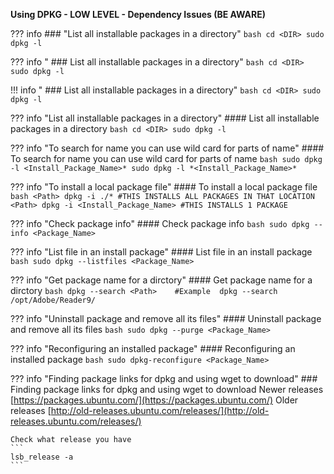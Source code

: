 **Using DPKG - LOW LEVEL - Dependency Issues (BE AWARE)**


??? info ### "List all installable packages in a directory"
    ```bash
    cd <DIR>
    sudo dpkg -l
    ```


??? info " ### List all installable packages in a directory"
    ```bash
    cd <DIR>
    sudo dpkg -l
    ```

!!! info " ### List all installable packages in a directory"
    ```bash
    cd <DIR>
    sudo dpkg -l
    ```





??? info "List all installable packages in a directory"
    #### List all installable packages in a directory
    ```bash
    cd <DIR>
    sudo dpkg -l
    ```

??? info "To search for name you can use wild card for parts of name"
    #### To search for name you can use wild card for parts of name
    ```bash
    sudo dpkg -l <Install_Package_Name>*
    sudo dpkg -l *<Install_Package_Name>*
    ```

??? info "To install a local package file"
    #### To install a local package file
    ```bash
    <Path> dpkg -i ./* #THIS INSTALLS ALL PACKAGES IN THAT LOCATION
    <Path> dpkg -i <Install_Package_Name> #THIS INSTALLS 1 PACKAGE
    ```

??? info "Check package info"
    #### Check package info
    ```bash
    sudo dpkg --info <Package_Name>
    ```

??? info "List file in an install package"
    #### List file in an install package
    ```bash
    sudo dpkg --listfiles <Package_Name>
    ```

??? info "Get package name for a dirctory"
    #### Get package name for a dirctory
    ```bash
    dpkg --search <Path>    #Example  dpkg --search /opt/Adobe/Reader9/
    ```
    
??? info "Uninstall package and remove all its files"
    #### Uninstall package and remove all its files
    ```bash
    sudo dpkg --purge <Package_Name>
    ```
    
??? info "Reconfiguring an installed package"
    #### Reconfiguring an installed package
    ```bash
    sudo dpkg-reconfigure <Package_Name>
    ```

??? info "Finding package links for dpkg and using wget to download"
    ### Finding package links for dpkg and using wget to download
    Newer releases [https://packages.ubuntu.com/](https://packages.ubuntu.com/)
    Older releases [http://old-releases.ubuntu.com/releases/](http://old-releases.ubuntu.com/releases/)

    Check what release you have
    ```
    lsb_release -a
    ```